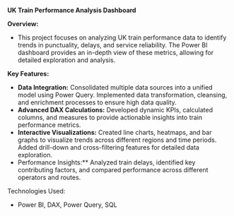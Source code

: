 **UK Train Performance Analysis Dashboard**

**Overview:**
- This project focuses on analyzing UK train performance data to identify trends in punctuality, delays, and service reliability. The Power BI dashboard provides an in-depth view of these metrics, allowing for detailed exploration and analysis.

**Key Features:**
- **Data Integration:** Consolidated multiple data sources into a unified model using Power Query. Implemented data transformation, cleansing, and enrichment processes to ensure high data quality.
- **Advanced DAX Calculations:** Developed dynamic KPIs, calculated columns, and measures to provide actionable insights into train performance metrics.
- **Interactive Visualizations:** Created line charts, heatmaps, and bar graphs to visualize trends across different regions and time periods. Added drill-down and cross-filtering features for detailed data exploration.
- Performance Insights:** Analyzed train delays, identified key contributing factors, and compared performance across different operators and routes.

Technologies Used:
- Power BI, DAX, Power Query, SQL
